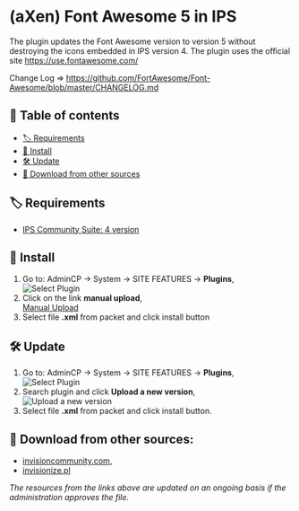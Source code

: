 # (aXen) Font Awesome 5 in IPS
The plugin updates the Font Awesome version to version 5 without destroying the icons embedded in IPS version 4.
The plugin uses the official site https://use.fontawesome.com/

Change Log => https://github.com/FortAwesome/Font-Awesome/blob/master/CHANGELOG.md

## 📖 Table of contents
- [🏷️ Requirements](#user-content-️-requirements)
- [🧰 Install](#user-content-️-install)
- [🛠️ Update](#user-content-️-update)
- [🔌 Download from other sources](#user-content-download-from-other-sources)

## 🏷️ Requirements
- [IPS Community Suite: 4 version](https://invisioncommunity.com/)

## 🧰 Install
1. Go to: AdminCP -> System -> SITE FEATURES -> **Plugins**,  
  ![Select Plugin](https://axendev.net/github/plugins/admincp_select.png)
2. Click on the link **manual upload**,  
  [Manual Upload](https://axendev.net/github/plugins/manual_upload.png)
3. Select file **.xml** from packet and click install button

## 🛠️ Update
1. Go to: AdminCP -> System -> SITE FEATURES -> **Plugins**,  
  ![Select Plugin](https://axendev.net/github/plugins/admincp_select.png)
2. Search plugin and click **Upload a new version**,  
  ![Upload a new version](https://axendev.net/github/plugins/new_version_upload.png)
3. Select file **.xml** from packet and click install button.

## 🔌 Download from other sources:
- [invisioncommunity.com](https://invisioncommunity.com/files/file/9439-axen-font-awesome-5-in-ips/),
- [invisionize.pl](https://forum.invisionize.pl/files/file/790-axen-font-awesome-5-in-ips/)

*The resources from the links above are updated on an ongoing basis if the administration approves the file.*
